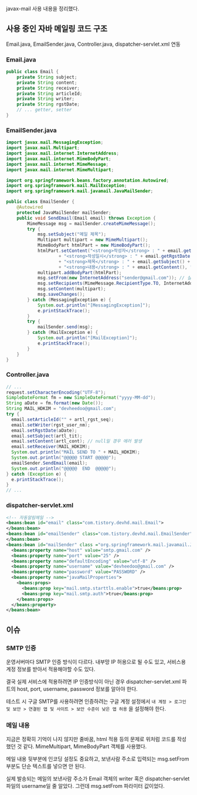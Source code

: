 javax-mail 사용 내용을 정리했다.

## 사용 중인 자바 메일링 코드 구조

Email.java, EmailSender.java, Controller.java, dispatcher-servlet.xml 연동

### Email.java

```java
public class Email {
    private String subject;
    private String content;
    private String receiver;
    private String articleId;
    private String writer;
    private String rgstDate;
    // ... getter, setter
}
```

### EmailSender.java

```java
import javax.mail.MessagingException;
import javax.mail.Multipart;
import javax.mail.internet.InternetAddress;
import javax.mail.internet.MimeBodyPart;
import javax.mail.internet.MimeMessage;
import javax.mail.internet.MimeMultipart;

import org.springframework.beans.factory.annotation.Autowired;
import org.springframework.mail.MailException;
import org.springframework.mail.javamail.JavaMailSender;

public class EmailSender {
	@Autowired
	protected JavaMailSender mailSender;
	public void SendEmail(Email email) throws Exception {
		MimeMessage msg = mailSender.createMimeMessage();
		try {
			msg.setSubject("메일 제목");
			Multipart multipart = new MimeMultipart();
			MimeBodyPart htmlPart = new MimeBodyPart();
			htmlPart.setContent("<strong>작성자</strong> : " + email.getWriter() + "<br/><br/>" 
					+ "<strong>작성일시</strong> : " + email.getRgstDate() + "<br/><br/>" 
					+ "<strong>제목</strong> : " + email.getSubject() + "<br/><br/>" 
					+ "<strong>내용</strong> : " + email.getContent(), "text/html; charset=utf-8");
			multipart.addBodyPart(htmlPart);
			msg.setFrom(new InternetAddress("sender@gmail.com")); // 실제 메일 받았을 때 보낸사람 주소로 입력되는 값
			msg.setRecipients(MimeMessage.RecipientType.TO, InternetAddress.parse(email.getReceiver()));
			msg.setContent(multipart);
			msg.saveChanges();
		} catch (MessagingException e) {
			System.out.println("[MessagingException]");
			e.printStackTrace();
		}
		try {
			mailSender.send(msg);
		} catch (MailException e) {
			System.out.println("[MailException]");
			e.printStackTrace();
		}
	}
}

```

### Controller.java

```java
// ...
request.setCharacterEncoding("UTF-8");
SimpleDateFormat fm = new SimpleDateFormat("yyyy-MM-dd");
String aDate = fm.format(new Date());
String MAIL_HDKIM = "devheedoo@gmail.com";
try {
  email.setArticleId("" + artl_rgst_seq);
  email.setWriter(rgst_user_nm);
  email.setRgstDate(aDate);
  email.setSubject(artl_tit);
  email.setContent(artl_cont); // null일 경우 에러 발생
  email.setReceiver(MAIL_HDKIM);
  System.out.println("MAIL SEND TO " + MAIL_HDKIM);
  System.out.println("@@@@@ START @@@@@");
  emailSender.SendEmail(email);
  System.out.println("@@@@@  END  @@@@@");
} catch (Exception e) {
  e.printStackTrace();
}
// ...
```

### dispatcher-servlet.xml

```xml
<!-- 자동알림메일 -->
<beans:bean id="email" class="com.tistory.devhd.mail.Email">
</beans:bean>
<beans:bean id="emailSender" class="com.tistory.devhd.mail.EmailSender">
</beans:bean>
<beans:bean id="mailSender" class ="org.springframework.mail.javamail.JavaMailSenderImpl" >
  <beans:property name="host" value="smtp.gmail.com" />
  <beans:property name="port" value="25" />
  <beans:property name="defaultEncoding" value="utf-8" />
  <beans:property name="username" value="devheedoo@gmail.com" />
  <beans:property name="password" value="PASSWORD" />
  <beans:property name="javaMailProperties">
    <beans:props>
      <beans:prop key="mail.smtp.starttls.enable">true</beans:prop>
      <beans:prop key="mail.smtp.auth">true</beans:prop>
    </beans:props>
  </beans:property>
</beans:bean>
```

## 이슈

### SMTP 인증

운영서버마다 SMTP 인증 방식이 다르다. 내부망 IP 허용으로 될 수도 있고, 서비스용 계정 정보를 받아서 적용해야할 수도 있다.

결국 실제 서비스에 적용하려면 IP 인증방식이 아닌 경우 dispatcher-servlet.xml 파트의 host, port, username, password 정보를 알아야 한다.

테스트 시 구글 SMTP를 사용하려면 인증하려는 구글 계정 설정에서 `내 계정 > 로그인 및 보안 > 연결된 앱 및 사이트 > 보안 수준이 낮은 앱 허용` 을 설정해야 한다.

### 메일 내용

지금은 정확히 기억이 나지 않지만 줄바꿈, html 적용 등의 문제로 위처럼 코드를 작성했던 것 같다. MimeMultipart, MimeBodyPart 객체를 사용했다.

메일 내용 뒷부분에 인코딩 설정도 중요하고, 보낸사람 주소로 입력되는 msg.setFrom 부분도 단순 텍스트를 넣으면 안 된다.

실제 발송되는 메일의 보낸사람 주소가 Email 객체의 writer 혹은 dispatcher-servlet 파일의 username일 줄 알았다. 그런데 msg.setFrom 파라미터 값이었다.
